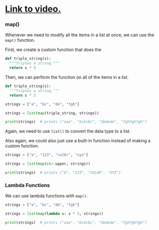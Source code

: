 # [Link to video.](https://www.youtube.com/watch?v=A4rWQtr2aMg&list=PLVD25niNi0Bm4sxSLHOMjqB7ZTPb7Bjxf&index=7)

### map()

Whenever we need to modify all the items in a list at once, we can use the `map()` function.

First, we create a custom function that does the

```python
def triple_string(s):
  """Triples a string."""
  return s * 3
```

Then, we can perform the function on all of the items in a list.

```python
def triple_string(s):
  """Triples a string."""
  return s * 3

strings = ["a", "bc", "de", "fgh"]

strings = list(map(triple_string, strings))

print(strings)  # prints ["aaa", "bcbcbc", "dedede", "fghfghfgh"]
```

Again, we need to use `list()` to convert the data type to a list.

Also again, we could also just use a built-in function instead of making a custom function.

```python
strings = ["a", "123", "cul8r", "xyz"]

strings = list(map(str.upper, strings))

print(strings)  # prints ["A", "123", "CUL8R", "XYZ"]
```

### Lambda Functions

We can use lambda functions with `map()`.

```python
strings = ["a", "bc", "de", "fgh"]

strings = list(map(lambda s: s * 3, strings))

print(strings)  # prints ["aaa", "bcbcbc", "dedede", "fghfghfgh"]
```

